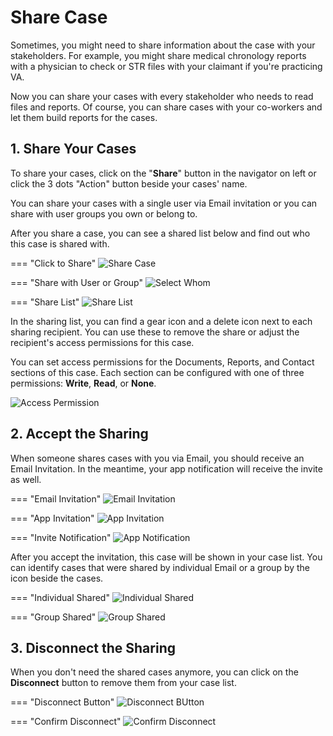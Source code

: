 # Share Case


Sometimes, you might need to share information about the case with your stakeholders. For example, you might share medical chronology reports with a physician to check or STR files with your claimant if you're practicing VA.

Now you can share your cases with every stakeholder who needs to read files and reports. Of course, you can share cases with your co-workers and let them build reports for the cases.

## 1. Share Your Cases

To share your cases, click on the "**Share**" button in the navigator on left or click the 3 dots "Action" button beside your cases' name.

You can share your cases with a single user via Email invitation or you can share with user groups you own or belong to.

After you share a case, you can see a shared list below and find out who this case is shared with.

=== "Click to Share"
    ![Share Case](../assets/images/tutorial/share-case-1.png)

=== "Share with User or Group"
    ![Select Whom](../assets/images/tutorial/share-case-2.png)

=== "Share List"
    ![Share List](../assets/images/tutorial/share-case-3.png)


In the sharing list, you can find a gear icon and a delete icon next to each sharing recipient. You can use these to remove the share or adjust the recipient's access permissions for this case.

You can set access permissions for the Documents, Reports, and Contact sections of this case. Each section can be configured with one of three permissions: **Write**, **Read**, or **None**.

![Access Permission](../assets/images/tutorial/share-permission.png)

## 2. Accept the Sharing

When someone shares cases with you via Email, you should receive an Email Invitation. In the meantime, your app notification will receive the invite as well.

=== "Email Invitation"
    ![Email Invitation](../assets/images/tutorial/share-invite-email.png)

=== "App Invitation"
    ![App Invitation](../assets/images/tutorial/share-invite-app.png)

=== "Invite Notification"
    ![App Notification](../assets/images/tutorial/share-invite-notification.png)

After you accept the invitation, this case will be shown in your case list. You can identify cases that were shared by individual Email or a group by the icon beside the cases.

=== "Individual Shared"
    ![Individual Shared](../assets/images/tutorial/share-individual.png)

=== "Group Shared"
    ![Group Shared](../assets/images/tutorial/share-group.png)

## 3. Disconnect the Sharing

When you don't need the shared cases anymore, you can click on the **Disconnect** button to remove them from your case list.

=== "Disconnect Button"
    ![Disconnect BUtton](../assets/images/tutorial/disconnect-case-1.png)

=== "Confirm Disconnect"
    ![Confirm Disconnect](../assets/images/tutorial/disconnect-case-2.png)